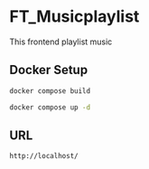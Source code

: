 # FT_Musicplaylist

This frontend playlist music

## Docker Setup

```sh
docker compose build
```

```sh
docker compose up -d
```

## URL

```sh
http://localhost/
```
